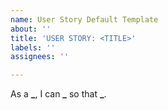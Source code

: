 ```yaml
---
name: User Story Default Template
about: ''
title: 'USER STORY: <TITLE>'
labels: ''
assignees: ''

---
```


As a **_**, I can **_** so that **_**.
